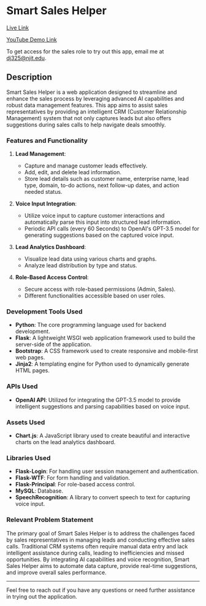 # Smart Sales Helper

[Live Link](https://smart-sales-helper-35e5871a5be9.herokuapp.com/login)

[YouTube Demo Link](https://youtu.be/6iEPmnqClho)

To get access for the sales role to try out this app, email me at dj325@njit.edu.

## Description

Smart Sales Helper is a web application designed to streamline and enhance the sales process by leveraging advanced AI capabilities and robust data management features. This app aims to assist sales representatives by providing an intelligent CRM (Customer Relationship Management) system that not only captures leads but also offers suggestions during sales calls to help navigate deals smoothly.

### Features and Functionality

1. **Lead Management**:
   - Capture and manage customer leads effectively.
   - Add, edit, and delete lead information.
   - Store lead details such as customer name, enterprise name, lead type, domain, to-do actions, next follow-up dates, and action needed status.

2. **Voice Input Integration**:
   - Utilize voice input to capture customer interactions and automatically parse this input into structured lead information.
   - Periodic API calls (every 60 Seconds) to OpenAI's GPT-3.5 model for generating suggestions based on the captured voice input.

3. **Lead Analytics Dashboard**:
   - Visualize lead data using various charts and graphs.
   - Analyze lead distribution by type and status.

4. **Role-Based Access Control**:
   - Secure access with role-based permissions (Admin, Sales).
   - Different functionalities accessible based on user roles.

### Development Tools Used

- **Python**: The core programming language used for backend development.
- **Flask**: A lightweight WSGI web application framework used to build the server-side of the application.
- **Bootstrap**: A CSS framework used to create responsive and mobile-first web pages.
- **Jinja2**: A templating engine for Python used to dynamically generate HTML pages.

### APIs Used

- **OpenAI API**: Utilized for integrating the GPT-3.5 model to provide intelligent suggestions and parsing capabilities based on voice input.

### Assets Used

- **Chart.js**: A JavaScript library used to create beautiful and interactive charts on the lead analytics dashboard.

### Libraries Used

- **Flask-Login**: For handling user session management and authentication.
- **Flask-WTF**: For form handling and validation.
- **Flask-Principal**: For role-based access control.
- **MySQL**: Database.
- **SpeechRecognition**: A library to convert speech to text for capturing voice input.

### Relevant Problem Statement

The primary goal of Smart Sales Helper is to address the challenges faced by sales representatives in managing leads and conducting effective sales calls. Traditional CRM systems often require manual data entry and lack intelligent assistance during calls, leading to inefficiencies and missed opportunities. By integrating AI capabilities and voice recognition, Smart Sales Helper aims to automate data capture, provide real-time suggestions, and improve overall sales performance.

---

Feel free to reach out if you have any questions or need further assistance in trying out the application.
